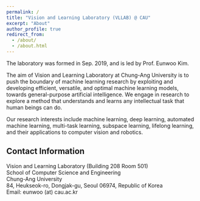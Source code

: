```yaml
---
permalink: /
title: "Vision and Learning Laboratory (VLLAB) @ CAU"
excerpt: "About"
author_profile: true
redirect_from: 
  - /about/
  - /about.html
---
```


The laboratory was formed in Sep. 2019, and is led by Prof. Eunwoo Kim.  

The aim of Vision and Learning Laboratory at Chung-Ang University is to push the boundary of machine learning research by exploiting and developing efficient, versatile, and optimal machine learning models, towards general-purpose artificial intelligence.
We engage in research to explore a method that understands and learns any intellectual task that human beings can do.

Our research interests include machine learning, deep learning, automated machine learning, multi-task learning, subspace learning, lifelong learning, and their applications to computer vision and robotics.


## Contact Information
Vision and Learning Laboratory (Building 208 Room 501)  
School of Computer Science and Engineering   
Chung-Ang University  
84, Heukseok-ro, Dongjak-gu, Seoul 06974, Republic of Korea     
Email: eunwoo (at) cau.ac.kr

